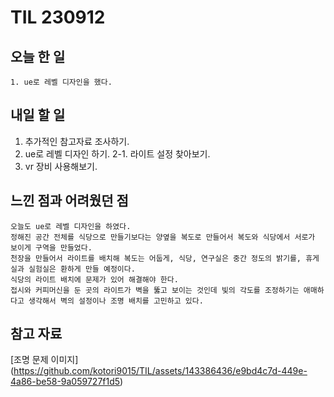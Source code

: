 TIL 230912
======

오늘 한 일
------

	1. ue로 레벨 디자인을 했다.


내일 할 일
------

  1. 추가적인 참고자료 조사하기.
  2. ue로 레벨 디자인 하기.
    2-1. 라이트 설정 찾아보기.
  3. vr 장비 사용해보기.

느낀 점과 어려웠던 점
------
```
오늘도 ue로 레벨 디자인을 하였다. 
정해진 공간 전체를 식당으로 만들기보다는 양옆을 복도로 만들어서 복도와 식당에서 서로가 보이게 구역을 만들었다.
천장을 만들어서 라이트를 배치해 복도는 어둡게, 식당, 연구실은 중간 정도의 밝기를, 휴게실과 실험실은 환하게 만들 예정이다.
식당의 라이트 배치에 문제가 있어 해결해야 한다.
접시와 커피머신을 둔 곳의 라이트가 벽을 뚫고 보이는 것인데 빛의 각도를 조정하기는 애매하다고 생각해서 벽의 설정이나 조명 배치를 고민하고 있다.

```

참고 자료
------


[조명 문제 이미지] (https://github.com/kotori9015/TIL/assets/143386436/e9bd4c7d-449e-4a86-be58-9a059727f1d5)


